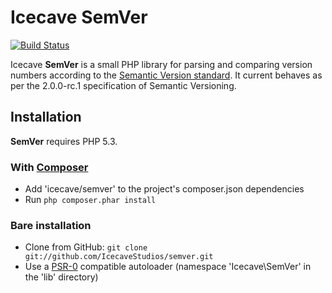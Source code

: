 # Icecave SemVer

[![Build Status](https://secure.travis-ci.org/IcecaveStudios/semver.png)](http://travis-ci.org/IcecaveStudios/semver)

Icecave **SemVer** is a small PHP library for parsing and comparing version numbers according to the [Semantic Version standard](http://semver.org). It current behaves as per the 2.0.0-rc.1 specification of Semantic Versioning.

## Installation

**SemVer** requires PHP 5.3.

### With [Composer](http://getcomposer.org/)

* Add 'icecave/semver' to the project's composer.json dependencies
* Run `php composer.phar install`

### Bare installation

* Clone from GitHub: `git clone git://github.com/IcecaveStudios/semver.git`
* Use a [PSR-0](https://github.com/php-fig/fig-standards/blob/master/accepted/PSR-0.md)
  compatible autoloader (namespace 'Icecave\SemVer' in the 'lib' directory)

